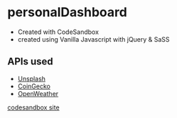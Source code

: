 # personalDashboard
- Created with CodeSandbox
- created using Vanilla Javascript with jQuery & SaSS

## APIs used
- <a href='https://unsplash.com/documentation'> Unsplash </a> 
- <a href='https://www.coingecko.com/en/api/documentation'> CoinGecko </a>
- <a href='https://openweathermap.org/api'> OpenWeather </a>

<a href='https://codesandbox.io/s/github/uzairahmednasir/personalDashboard'>codesandbox site</a>

